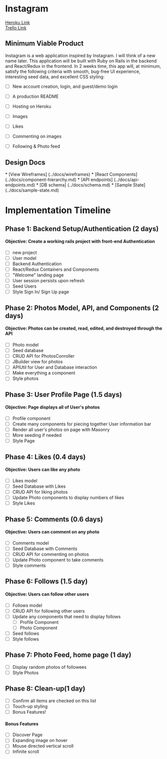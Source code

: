 <h1>Instagram</h1>

[Heroku Link](www.heroku.com)
<br>
[Trello Link](www.trello.com)

<h2>Minimum Viable Product</h2>
<p>Instagram is a web application inspired by Instagram. I will think of a new name later. This application will be built with Ruby on Rails in the backend and React/Redux in the frontend. In 2 weeks time, this app will, at minimum, satisfy the following criteria with smooth, bug-free UI experience, interesting seed data, and excellent CSS styling:</p>

- [ ] New account creation, login, and guest/demo login
- [ ] A production README
- [ ] Hosting on Heroku
- [ ] Images
- [ ] Likes
- [ ] Commenting on images
- [ ] Following & Photo feed


<h2>Design Docs</h2>
* [View Wireframes] (../docs/wireframes)
* [React Components] (../docs/component-hierarchy.md)
* [API endpoints] (../docs/api-endpoints.md)
* [DB schema] (../docs/schema.md)
* [Sample State] (../docs/sample-state.md)

# Implementation Timeline

## Phase 1: Backend Setup/Authentication (2 days)
#### Objective: Create a working rails project with front-end Authentication
- [ ] new project
- [ ] User model
- [ ] Backend Authentication
- [ ] React/Redux Containers and Components
- [ ] "Welcome" landing page
- [ ] User session persists upon refresh
- [ ] Seed Users
- [ ] Style Sign In/ Sign Up page

## Phase 2: Photos Model, API, and Components (2 days)
#### Objective: Photos can be created, read, edited, and destroyed through the API
- [ ] Photo model
- [ ] Seed database
- [ ] CRUD API for PhotosConroller
- [ ] JBuilder view for photos
- [ ] APIUtil for User and Database interaction
- [ ] Make everything a component
- [ ] Style photos

## Phase 3: User Profile Page (1.5 days)
#### Objective: Page displays all of User's photos
- [ ] Profile component
- [ ] Create many components for piecing together User information bar
- [ ] Render all user's photos on page with Masonry
- [ ] More seeding if needed
- [ ] Style Page

## Phase 4: Likes (0.4 days)
#### Objective: Users can like any photo
- [ ] Likes model
- [ ] Seed Database with Likes
- [ ] CRUD API for liking photos
- [ ] Update Photo components to display numbers of likes
- [ ] Style Likes

## Phase 5: Comments (0.6 days)
#### Objective: Users can comment on any photo
- [ ] Comments model
- [ ] Seed Database with Comments
- [ ] CRUD API for commenting on photos
- [ ] Update Photo component to take comments
- [ ] Style comments

## Phase 6: Follows (1.5 day)
#### Objective: Users can follow other users
- [ ] Follows model
- [ ] CRUD API for following other users
- [ ] Update any components that need to display follows
  - [ ] Profile Component
  - [ ] Photo Component
- [ ] Seed follows
- [ ] Style follows

## Phase 7: Photo Feed, home page (1 day)
- [ ] Display random photos of followees
- [ ] Style Photos

## Phase 8: Clean-up(1 day)
- [ ] Confirm all items are checked on this list
- [ ] Touch-up styling
- [ ] Bonus Features!

#### Bonus Features
- [ ] Discover Page
- [ ] Expanding image on hover
- [ ] Mouse directed vertical scroll
- [ ] Infinite scroll
